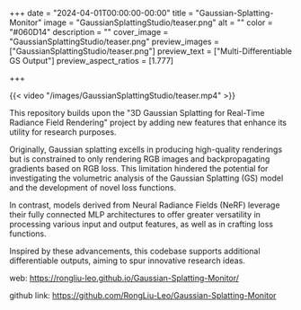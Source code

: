 +++
date = "2024-04-01T00:00:00-00:00"
title = "Gaussian-Splatting-Monitor"
image = "GaussianSplattingStudio/teaser.png"
alt = ""
color = "#060D14"
description = ""
cover_image = "GaussianSplattingStudio/teaser.png"
preview_images = ["GaussianSplattingStudio/teaser.png"]
preview_text = ["Multi-Differentiable GS Output"]
preview_aspect_ratios = [1.777]

+++

{{< video "/images/GaussianSplattingStudio/teaser.mp4" >}}



This repository builds upon the "3D Gaussian Splatting for Real-Time Radiance Field Rendering" project by adding new features that enhance its utility for research purposes. 

Originally, Gaussian splatting excells in producing high-quality renderings but is constrained to only rendering RGB images and backpropagating gradients based on RGB loss. This limitation hindered the potential for investigating the volumetric analysis of the Gaussian Splatting (GS) model and the development of novel loss functions. 

In contrast, models derived from Neural Radiance Fields (NeRF) leverage their fully connected MLP architectures to offer greater versatility in processing various input and output features, as well as in crafting loss functions. 

Inspired by these advancements, this codebase supports additional differentiable outputs, aiming to spur innovative research ideas.




web: https://rongliu-leo.github.io/Gaussian-Splatting-Monitor/

github link:  https://github.com/RongLiu-Leo/Gaussian-Splatting-Monitor
